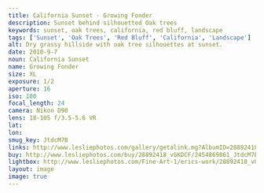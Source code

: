 ```yaml
---
title: California Sunset - Growing Fonder
description: Sunset behind silhouetted Oak trees
keywords: sunset, oak trees, california, red bluff, landscape
tags: ['Sunset', 'Oak Trees', 'Red Bluff', 'California', 'Landscape']
alt: Dry grassy hillside with oak tree silhouettes at sunset.
date: 2010-9-7
noun: California Sunset
name: Growing Fonder
size: XL
exposure: 1/2
aperture: 16
iso: 100
focal_length: 24
camera: Nikon D90
lens: 18-105 f/3.5-5.6 VR
lat: 
lon: 
smug_key: JtdcM7B
links: http://www.lesliephotos.com/gallery/getalink.mg?AlbumID=28892418&AlbumKey=vGKDCF&ImageID=2454869861&ImageKey=JtdcM7B&how=forum&Page=1
buy: http://www.lesliephotos.com/buy/28892418_vGKDCF/2454869861_JtdcM7B/
lightbox: http://www.lesliephotos.com/Fine-Art-1/erics-work/28892418_vGKDCF#!i=2454869861&k=JtdcM7B&lb=1&s=A
layout: image
image: true
---
```

